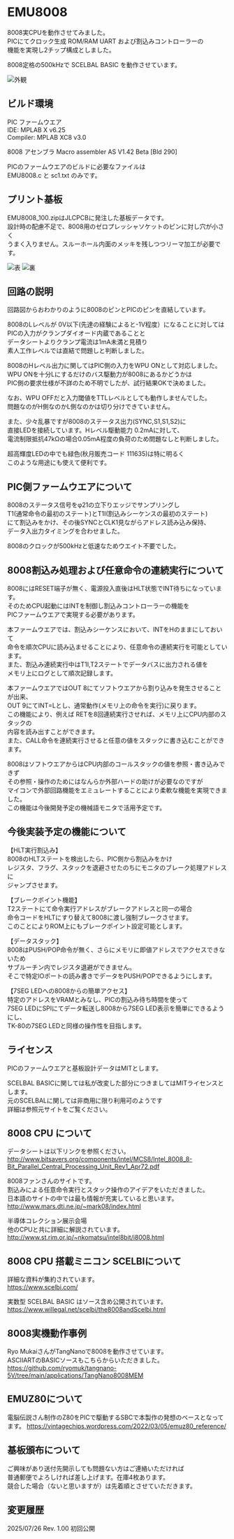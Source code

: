 # EMU8008

8008実CPUを動作させてみました。  
PICにてクロック生成 ROM/RAM UART および割込みコントローラーの  
機能を実現し2チップ構成としました。  

8008定格の500kHzで SCELBAL BASIC を動作させています。

![外観](https://github.com/Gazelle8087/EMU8008/blob/main/EMU8008%E9%83%A8%E5%93%81%E5%AE%9F%E8%A3%85%E4%BE%8B.jpg)

## ビルド環境
PIC ファームウエア  
IDE: MPLAB X v6.25  
Compiler: MPLAB XC8 v3.0  

8008 アセンブラ
Macro assembler  AS V1.42 Beta [Bld 290]  

PICのファームウエアのビルドに必要なファイルは  
EMU8008.c と sc1.txt のみです。

## プリント基板

EMU8008_100.zipはJLCPCBに発注した基板データです。  
設計時の配慮不足で、8008用のゼロプレッシャソケットのピンに対し穴が小さく  
うまく入りません。スルーホール内面のメッキを残しつつリーマ加工が必要です。  

![表](https://github.com/Gazelle8087/EMU8008/blob/main/EMU8008%E5%9F%BA%E6%9D%BF%E8%A1%A8%E9%9D%A2.jpg)
![裏](https://github.com/Gazelle8087/EMU8008/blob/main/EMU8008%E5%9F%BA%E6%9D%BF%E8%A3%8F%E9%9D%A2.jpg)

## 回路の説明

回路図からおわかりのように8008のピンとPICのピンを直結しています。  

8008のLレベルが 0V以下(先達の経験によると-1V程度）になることに対しては  
PICの入力がクランプダイオード内蔵であることと  
データシートよりクランプ電流は1mA未満と見積り  
素人工作レベルでは直結で問題しと判断しました。  

8008のHレベル出力に関してはPIC側の入力をWPU ONとして対応しました。  
WPU ONを十分Lにするだけのバス駆動力が8008にあるかどうかは  
PIC側の要求仕様が不詳のため不明でしたが、試行結果OKで決めました。  
  
なお、WPU OFFだと入力閾値をTTLレベルとしても動作しませんでした。  
問題なのがH側なのかL側なのかは切り分けできていません。

また、少々乱暴ですが8008のステータス出力(SYNC,S1,S1,S2)に  
直接LEDを接続しています。Hレベル駆動能力 0.2mAに対して、  
電流制限抵抗47kΩの場合0.05mA程度の負荷のため問題なしと判断しました。  

超高輝度LEDの中でも緑色(秋月販売コード 111635)は特に明るく  
このような用途にも使えて便利です。  

## PIC側ファームウエアについて

8008のステータス信号をφ21の立下りエッジでサンプリングし  
T1(通常命令の最初のステート)とT1I(割込みシーケンスの最初のステート)  
にて割込みをかけ、その後SYNCとCLK1見ながらアドレス読み込み保持、  
データ入出力タイミングを合わせました。  

8008のクロックが500kHzと低速なためウエイト不要でした。  

## 8008割込み処理および任意命令の連続実行について

8008にはRESET端子が無く、電源投入直後はHLT状態でINT待ちになっています。  
そのためCPU起動にはINTを制御し割込みコントローラーの機能を  
PICファームウエアで実現する必要があります。  

本ファームウエアでは、割込みシーケンスにおいて、INTをHのままにしておいて  
命令を順次CPUに読み込ませることにより、任意命令の連続実行を可能としています。  
また、割込み連続実行中はT1I,T2ステートでデータバスに出力される値を  
メモリ上にログとして順次記録します。  

本ファームウエアではOUT 8にてソフトウエアから割り込みを発生させることが出来、  
OUT 9にてINT=Lとし、通常動作(メモリ上の命令を実行)に戻ります。  
この機能により、例えば RETを8回連続実行させれば、メモリ上にCPU内部のスタックの  
内容を読み出すことができます。  
また、CALL命令を連続実行させると任意の値をスタックに書き込むことができます。  

8008はソフトウエアからはCPU内部のコールスタックの値を参照・書き込みできず  
その参照・操作のためにはなんらか外部ハードの助けが必要なのですが  
マイコンで外部回路機能をエミュレートすることにより柔軟な機能を実現できました。  
この機能は今後開発予定の機械語モニタで活用予定です。  

## 今後実装予定の機能について

【HLT実行割込み】  
8008のHLTステートを検出したら、PIC側から割込みをかけ  
レジスタ、フラグ、スタックを退避させたのちにモニタのブレーク処理アドレスに  
ジャンプさせます。  

【ブレークポイント機能】  
T2ステートにて命令実行アドレスがブレークアドレスと同一の場合  
命令コードをHLTにすり替えて8008に渡し強制ブレークさせます。  
このことによりROM上にもブレークポイント設定可能とします。  

【データスタック】  
8008はPUSH/POP命令が無く、さらにメモリに即値アドレスでアクセスできないため  
サブルーチン内でレジスタ退避ができません。  
そこで特定IOポートの読み書きでデータをPUSH/POPできるようにします。  

【7SEG LEDへの8008からの簡単アクセス】  
特定のアドレスをVRAMとみなし、PICの割込み待ち時間を使って  
7SEG LEDにSPIにてデータ転送し8008から7SEG LED表示を簡単にできるようにし、  
TK-80の7SEG LEDと同様の操作性を目指します。  

## ライセンス

PICのファームウエアと基板設計データはMITとします。

SCELBAL BASICに関しては私が改変した部分につきましてはMITライセンスとします。  
元のSCELBALに関しては非商用に限り利用可のようです  
詳細は参照元サイトをご覧ください。  

## 8008 CPU について

データシートは以下リンクを参照ください。  
http://www.bitsavers.org/components/intel/MCS8/Intel_8008_8-Bit_Parallel_Central_Processing_Unit_Rev1_Apr72.pdf

8008ファンさんのサイトです。  
割込みによる任意命令実行とスタック操作のアイデアをいただきました。  
日本語のサイトの中では最も情報が充実していると思います。  
http://www.mars.dti.ne.jp/~mark08/index.html

半導体コレクション展示会場  
他のCPUと共に詳細に解説されています。  
http://www.st.rim.or.jp/~nkomatsu/intel8bit/i8008.html

## 8008 CPU 搭載ミニコン SCELBIについて

詳細な資料が集約されています。  
https://www.scelbi.com/

実数型 SCELBAL BASIC はソース含め公開されています。  
https://www.willegal.net/scelbi/the8008andScelbi.html

## 8008実機動作事例

Ryo MukaiさんがTangNanoで8008を動作させています。  
ASCIIARTのBASICソースもこちらからいただきました。  
https://github.com/ryomuk/tangnano-5V/tree/main/applications/TangNano8008MEM

## EMUZ80について

電脳伝説さん制作のZ80をPICで駆動するSBCで本製作の発想のベースとなってます。
https://vintagechips.wordpress.com/2022/03/05/emuz80_reference/

## 基板頒布について

ご興味があり送付先開示しても問題ない方はご連絡いただければ  
普通郵便でよろしければ差し上げます。在庫4枚あります。  
競合した場合（ないと思いますが）は先着順とさせていただきます。

## 変更履歴
2025/07/26 Rev. 1.00 初回公開  

